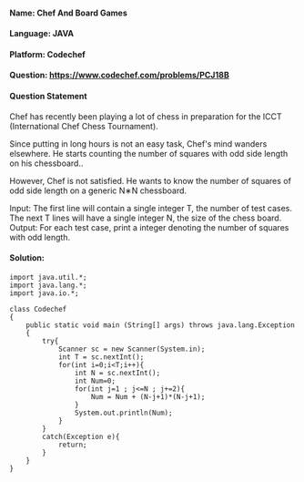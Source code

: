 #### Name: Chef And Board Games
#### Language: JAVA
#### Platform: Codechef
#### Question: https://www.codechef.com/problems/PCJ18B

#### Question Statement
Chef has recently been playing a lot of chess in preparation for the ICCT (International Chef Chess Tournament).

Since putting in long hours is not an easy task, Chef's mind wanders elsewhere. He starts counting the number of squares with odd side length on his chessboard..

However, Chef is not satisfied. He wants to know the number of squares of odd side length on a generic N∗N chessboard.

Input:
The first line will contain a single integer T, the number of test cases.
The next T lines will have a single integer N, the size of the chess board.
Output:
For each test case, print a integer denoting the number of squares with odd length.

</hr>

#### Solution:
```
import java.util.*;
import java.lang.*;
import java.io.*;

class Codechef
{
	public static void main (String[] args) throws java.lang.Exception
	{
		try{
		    Scanner sc = new Scanner(System.in);
		    int T = sc.nextInt();
		    for(int i=0;i<T;i++){
		        int N = sc.nextInt();
		        int Num=0;
		        for(int j=1 ; j<=N ; j+=2){
		            Num = Num + (N-j+1)*(N-j+1); 
		        }
		        System.out.println(Num);
		    }
		}
		catch(Exception e){
		    return;
		}
	}
}


```